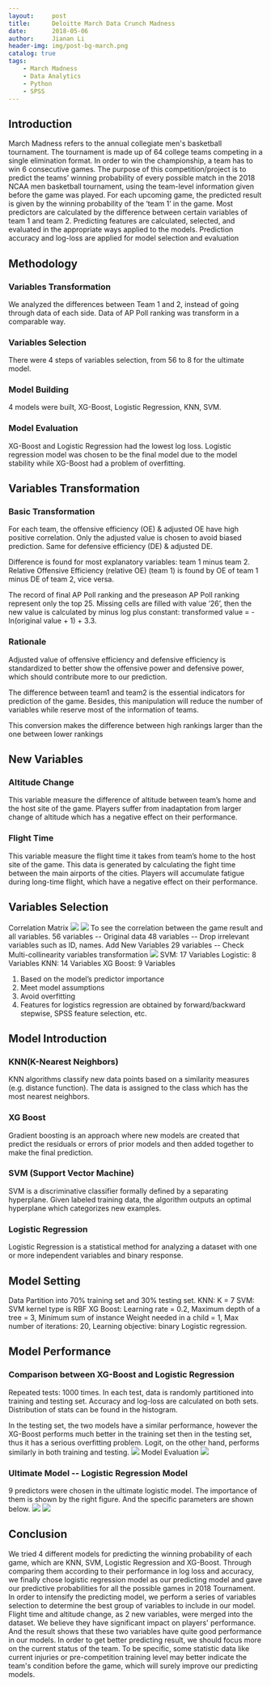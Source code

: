 ```yaml
---
layout:     post
title:      Deloitte March Data Crunch Madness
date:       2018-05-06
author:     Jianan Li
header-img: img/post-bg-march.png
catalog: true
tags:
    - March Madness
    - Data Analytics
    - Python
    - SPSS
---
```


## Introduction

March Madness refers to the annual collegiate men's basketball tournament. The tournament is made up of 64 college teams competing in a single elimination format. In order to win the championship, a team has to win 6 consecutive games. 
The purpose of this competition/project is to predict the teams’ winning probability of every possible match in the 2018 NCAA men basketball tournament, using the team-level information given before the game was played. 
For each upcoming game, the predicted result is given by the winning probability of the ‘team 1’ in the game. Most predictors are calculated by the difference between certain variables of team 1 and team 2. Predicting features are calculated, selected, and evaluated in the appropriate ways applied to the models. Prediction accuracy and log-loss are applied for model selection and evaluation

## Methodology
### Variables Transformation
We analyzed the differences between Team 1 and 2, instead of going through data of each side. 
Data of AP Poll ranking was transform in a comparable way.

### Variables Selection
There were 4 steps of variables selection, from 56 to 8 for the ultimate model.

### Model Building
4 models were built, XG-Boost, Logistic Regression, KNN, SVM.

### Model Evaluation
XG-Boost and Logistic Regression had the lowest log loss. Logistic regression model was chosen to be the final model due to the model stability while XG-Boost had a problem of overfitting.

## Variables Transformation
### Basic Transformation
For each team, the offensive efficiency (OE) & adjusted OE have high positive correlation. Only the adjusted value is chosen to avoid biased prediction. Same for defensive efficiency (DE) & adjusted DE. 

Difference is found for most explanatory variables: team 1 minus team 2. Relative Offensive Efficiency (relative OE) (team 1) is found by OE of team 1 minus DE of team 2, vice versa.

The record of final AP Poll ranking and the preseason AP Poll ranking represent only the top 25. Missing cells are filled with value ‘26’, then the new value is calculated by minus log plus constant: transformed value = -ln(original value + 1) + 3.3.

### Rationale
Adjusted value of offensive efficiency and defensive efficiency is standardized to better show the offensive power and defensive power, which should contribute more to our prediction.

The difference between team1 and team2 is the essential indicators for prediction of the game. Besides, this manipulation will reduce the number of variables while reserve most of the information of teams.

This conversion makes the difference between high rankings larger than the one between lower rankings

## New Variables
### Altitude Change
This variable measure the difference of altitude between team’s home and the host site of the game. Players suffer from inadaptation from larger change of altitude which has a negative effect on their performance.

### Flight Time
This variable measure the flight time it takes from team’s home to the host site of the game. This data is generated by calculating the fight time between the main airports of the cities. Players will accumulate fatigue during long-time flight, which have a negative effect on their performance.

## Variables Selection
Correlation Matrix
![](https://raw.githubusercontent.com/StellaLi93/MarkDown-Photos/master/March/1.png)
![](https://raw.githubusercontent.com/StellaLi93/MarkDown-Photos/master/March/2.png)
To see the correlation between the game result and all variables.
56 variables -- Original data
48 variables -- Drop irrelevant variables such as ID, names. Add New Variables
29 variables -- Check Multi-collinearity variables transformation
![](https://raw.githubusercontent.com/StellaLi93/MarkDown-Photos/master/March/3.png)
SVM: 17 Variables
Logistic: 8 Variables
KNN: 14 Variables
XG Boost: 9 Variables
1. Based on the model’s predictor importance
2. Meet model assumptions
3. Avoid overfitting
4. Features for logistics regression are obtained by forward/backward stepwise, SPSS feature selection, etc.

## Model Introduction

### KNN(K-Nearest Neighbors)
KNN algorithms classify new data points based on a similarity measures (e.g. distance function). The data is assigned to the class which has the most nearest neighbors.

### XG Boost
Gradient boosting is an approach where new models are created that predict the residuals or errors of prior models and then added together to make the final prediction. 

### SVM (Support Vector Machine)
SVM is a discriminative classifier formally defined by a separating hyperplane. Given labeled training data, the algorithm outputs an optimal hyperplane which categorizes new examples.

### Logistic Regression
Logistic Regression is a statistical method for analyzing a dataset with one or more independent variables and binary response.

## Model Setting
Data Partition into 70% training set and 30% testing set.
KNN: K = 7
SVM: SVM kernel type is RBF 
XG Boost:
	Learning rate = 0.2, 
	Maximum depth of a tree = 3,
	Minimum sum of instance Weight needed in a child = 1, 
	Max number of iterations: 20,
	Learning objective: binary Logistic regression.

## Model Performance
### Comparison between XG-Boost and Logistic Regression
Repeated tests: 1000 times. In each test, data is randomly partitioned into training and testing set. Accuracy and log-loss are calculated on both sets. Distribution of stats can be found in the histogram.

In the testing set, the two models have a similar performance, however the XG-Boost performs much better in the training set then in the testing set, thus it has a serious overfitting problem. Logit, on the other hand, performs similarly in both training and testing.
![](https://raw.githubusercontent.com/StellaLi93/MarkDown-Photos/master/March/4.png)
Model Evaluation
![](https://raw.githubusercontent.com/StellaLi93/MarkDown-Photos/master/March/6.png)

### Ultimate Model -- Logistic Regression Model
9 predictors were chosen in the ultimate logistic model. The importance of them is shown by the right figure. And the specific parameters are shown below. 
![](https://raw.githubusercontent.com/StellaLi93/MarkDown-Photos/master/March/7.jpg)
![](https://raw.githubusercontent.com/StellaLi93/MarkDown-Photos/master/March/8.png)

## Conclusion
We tried 4 different models for predicting the winning probability of each game, which are KNN, SVM, Logistic Regression and XG-Boost. Through comparing them according to their performance in log loss and accuracy, we finally chose logistic regression model as our predicting model and gave our predictive probabilities for all the possible games in 2018 Tournament. 
In order to intensify the predicting model, we perform a series of variables selection to determine the best group of variables to include in our model. 
Flight time and altitude change, as 2 new variables, were merged into the dataset. We believe they have significant impact on players' performance. And the result shows that these two variables have quite good performance in our models. 
In order to get better predicting result, we should focus more on the current status of the team. To be specific, some statistic data like current injuries or pre-competition training level may better indicate the team's condition before the game, which will surely improve our predicting models.

